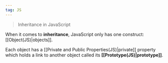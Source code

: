 ```yaml
---
tag: JS
---
```

>Inheritance in JavaScript 

When it comes to **inheritance**, JavaScript only has one construct: [[Object(JS)|objects]].

Each object has a [[Private and Public Properties(JS)|private]] property which holds a link to another object called its **[[Prototype(JS)|prototype]]**.